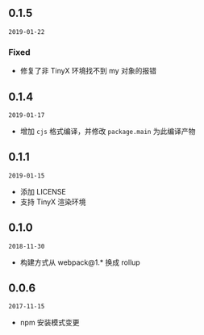 ## 0.1.5

`2019-01-22`

### Fixed
- 修复了非 TinyX 环境找不到 my 对象的报错

## 0.1.4

`2019-01-17`

- 增加 `cjs` 格式编译，并修改 `package.main` 为此编译产物

## 0.1.1

`2019-01-15`
- 添加 LICENSE
- 支持 TinyX 渲染环境

## 0.1.0

`2018-11-30`
- 构建方式从 webpack@1.* 换成 rollup

## 0.0.6

`2017-11-15`

- npm 安装模式变更
